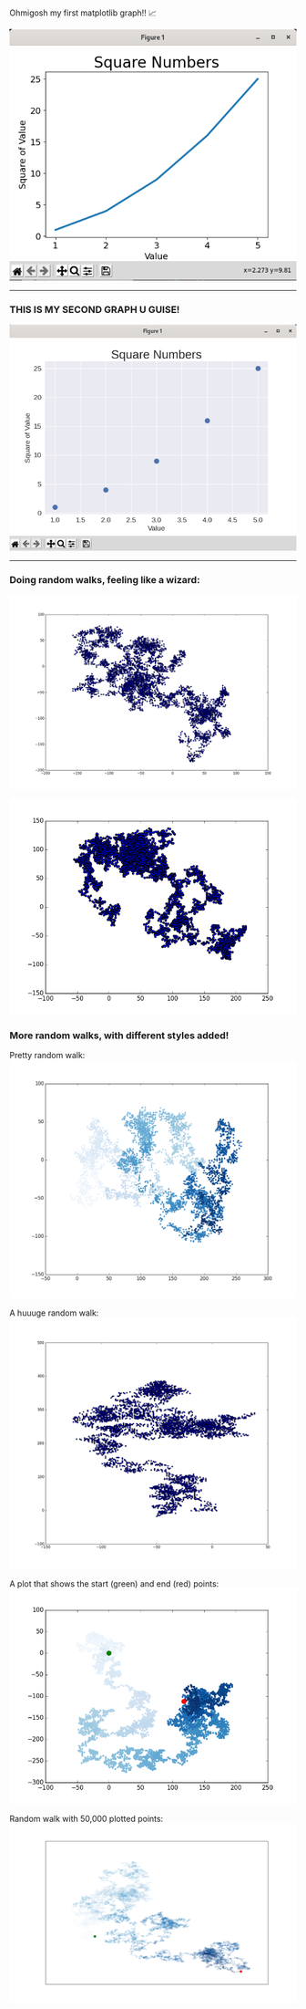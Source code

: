 Ohmigosh my first matplotlib graph!! 📈

![My First Chart!](FirstChart.png)

* * *

### THIS IS MY SECOND GRAPH U GUISE!

![Square Number Chart!](SquareNumbers.png)

* * *

### Doing random walks, feeling like a wizard:

![Random Walk 1](randomwalk_1.png)

![Random Walk 2](randomwalk_2.png)

### More random walks, with different styles added!

Pretty random walk:
![Pretty](gradient_randomwalk.png)

A huuuge random walk:
![Massive](massive_randomwalk.png)

A plot that shows the start (green) and end (red) points:
![Start and End](randomwalk_startandend.png)

Random walk with 50,000 plotted points:
![Random Walk w/ 50,000 Plotted Points](randomwalk_50_000_points.png)
